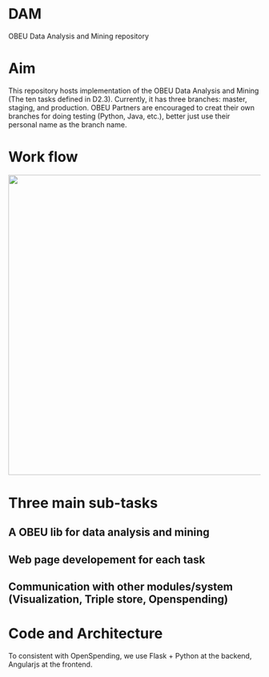 # DAM
OBEU Data Analysis and Mining repository

# Aim

This repository hosts implementation of the OBEU Data Analysis and Mining (The ten tasks defined in D2.3).
Currently, it has three branches: master, staging, and production.
OBEU Partners are encouraged to creat their own branches for doing testing (Python, Java, etc.), better just use their personal name as the branch name. 

# Work flow
<p align="center">
  <img src="doc/pic/DAM_WF_example.png" width="600"/>

</p>


# Three main sub-tasks

## A OBEU lib for data analysis and mining

## Web page developement for each task

## Communication with other modules/system (Visualization, Triple store, Openspending)

# Code and Architecture

To consistent with OpenSpending, we use Flask + Python at the backend, Angularjs at the frontend.

